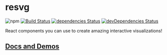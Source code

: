 # resvg
![npm](https://img.shields.io/npm/v/resvg.svg)
[![Build Status](https://github.com/vinsonchuong/resvg/workflows/CI/badge.svg)](https://github.com/vinsonchuong/resvg/actions?query=workflow%3ACI)
[![dependencies Status](https://david-dm.org/vinsonchuong/resvg/status.svg)](https://david-dm.org/vinsonchuong/resvg)
[![devDependencies Status](https://david-dm.org/vinsonchuong/resvg/dev-status.svg)](https://david-dm.org/vinsonchuong/resvg?type=dev)

React components you can use to create amazing interactive visualizations!

## [Docs and Demos](https://vinsonchuong.github.io/resvg)
